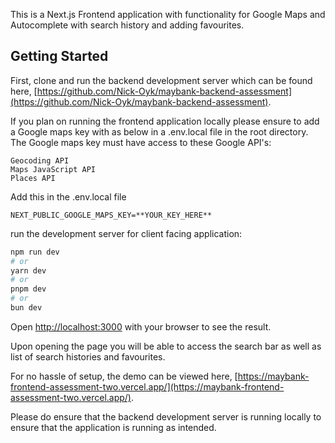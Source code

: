 This is a Next.js Frontend application with functionality for Google Maps and Autocomplete with search history and adding favourites. 

## Getting Started
First, clone and run the backend development server which can be found here, [https://github.com/Nick-Oyk/maybank-backend-assessment](https://github.com/Nick-Oyk/maybank-backend-assessment).


If you plan on running the frontend application locally please ensure to add a Google maps key with  as below in a .env.local file in the root directory.
The Google maps key must have access to these Google API's:
```
Geocoding API
Maps JavaScript API
Places API
```
Add this in the .env.local file
```
NEXT_PUBLIC_GOOGLE_MAPS_KEY=**YOUR_KEY_HERE**
```

run the development server for client facing application:

```bash
npm run dev
# or
yarn dev
# or
pnpm dev
# or
bun dev
```

Open [http://localhost:3000](http://localhost:3000) with your browser to see the result.

Upon opening the page you will be able to access the search bar as well as list of search histories and favourites.

For no hassle of setup, the demo can be viewed here, [https://maybank-frontend-assessment-two.vercel.app/](https://maybank-frontend-assessment-two.vercel.app/).

Please do ensure that the backend development server is running locally to ensure that the application is running as intended.

